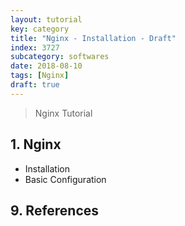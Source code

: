 ```yaml
---
layout: tutorial
key: category
title: "Nginx - Installation - Draft"
index: 3727
subcategory: softwares
date: 2018-08-10
tags: [Nginx]
draft: true
---
```


> Nginx Tutorial

## 1. Nginx
* Installation
* Basic Configuration


## 9. References

